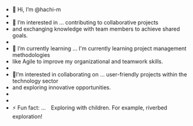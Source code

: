 - 👋 Hi, I’m @hachi-m
- 
- 👀 I’m interested in ... contributing to collaborative projects
- and exchanging knowledge with team members to achieve shared goals.
- 
- 🌱 I’m currently learning ... I'm currently learning project management methodologies
- like Agile to improve my organizational and teamwork skills.
- 
- 💞️I’m interested in collaborating on ... user-friendly projects within the technology sector
-  and exploring innovative opportunities.
- 
- 
- ⚡ Fun fact: ...　Exploring with children.
For example, riverbed exploration!

<!---
hachi-m/hachi-m is a ✨ special ✨ repository because its `README.md` (this file) appears on your GitHub profile.
You can click the Preview link to take a look at your changes.
--->
